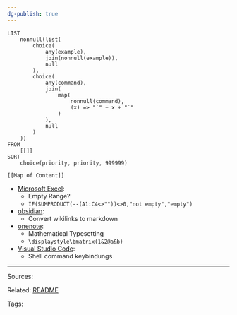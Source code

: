 ```yaml
---
dg-publish: true
---
```


```dataview
LIST
    nonnull(list(
        choice(
            any(example),
            join(nonnull(example)),
            null
        ),
        choice(
            any(command),
            join(
                map(
                    nonnull(command), 
                    (x) => "`" + x + "`"
                )
            ),
            null
        )
    ))
FROM
    [[]]
SORT
    choice(priority, priority, 999999)
```

```dynamic-embed
[[Map of Content]]
```


<ul class="dataview list-view-ul"><li><span><a aria-label-position="top" aria-label="Microsoft Excel.md" data-href="Microsoft Excel.md" href="Microsoft Excel.md" class="internal-link" target="_blank" rel="noopener">Microsoft Excel</a></span>: <ul class="dataview dataview-ul dataview-result-list-ul"><li class="dataview-result-list-li"><span>Empty Range?</span></li><li class="dataview-result-list-li"><span><code>IF(SUMPRODUCT(--(A1:C4&lt;&gt;""))&lt;&gt;0,"not empty","empty")</code></span></li></ul></li><li><span><a aria-label-position="top" aria-label="obsidian.md" data-href="obsidian.md" href="obsidian.md" class="internal-link" target="_blank" rel="noopener">obsidian</a></span>: <ul class="dataview dataview-ul dataview-result-list-ul"><li class="dataview-result-list-li"><span>Convert wikilinks to markdown</span></li></ul></li><li><span><a aria-label-position="top" aria-label="onenote.md" data-href="onenote.md" href="onenote.md" class="internal-link" target="_blank" rel="noopener">onenote</a></span>: <ul class="dataview dataview-ul dataview-result-list-ul"><li class="dataview-result-list-li"><span>Mathematical Typesetting</span></li><li class="dataview-result-list-li"><span><code>\displaystyle\bmatrix(1&amp;2@a&amp;b)</code></span></li></ul></li><li><span><a aria-label-position="top" aria-label="Visual Studio Code.md" data-href="Visual Studio Code.md" href="Visual Studio Code.md" class="internal-link" target="_blank" rel="noopener">Visual Studio Code</a></span>: <ul class="dataview dataview-ul dataview-result-list-ul"><li class="dataview-result-list-li"><span>Shell command keybindungs</span></li></ul></li></ul>

---


Sources:

Related:
[README](../README.md)

Tags:

